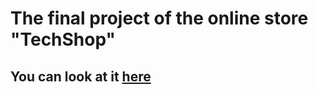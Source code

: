 # The final project of the online store "TechShop"

## You can look at it [here](https://techshop.gvidon94.ru/)
